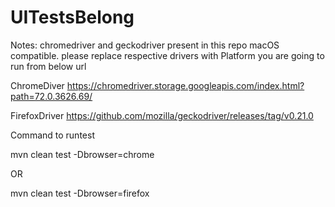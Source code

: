 # UITestsBelong

Notes:
chromedriver and geckodriver present in this repo macOS compatible.
please replace respective drivers with Platform you are going to run from below url

ChromeDiver
https://chromedriver.storage.googleapis.com/index.html?path=72.0.3626.69/

FirefoxDriver
https://github.com/mozilla/geckodriver/releases/tag/v0.21.0

Command to runtest

mvn clean test -Dbrowser=chrome

OR

mvn clean test -Dbrowser=firefox
